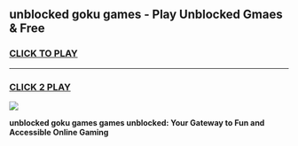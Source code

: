 
## unblocked goku games - Play Unblocked Gmaes & Free
<h3>
<a href="https://premium.freeplayer.one?title=unblocked_goku_games&ref=19F">CLICK TO PLAY</a></h3>
<hr>

<h3>
<a href="https://premium.freeplayer.one?title=unblocked_goku_games&ref=19F">CLICK 2 PLAY</a>
  
</h3>

<a href="https://premium.freeplayer.one?title=unblocked_goku_games&ref=19F/"><img src="https://clearcache.store/games.png"></a>


**unblocked goku games games unblocked: Your Gateway to Fun and Accessible Online Gaming**
